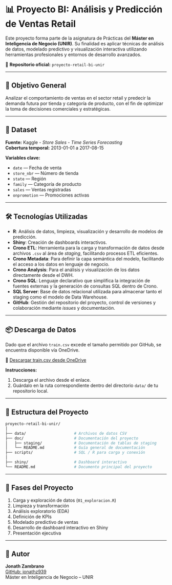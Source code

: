 # 📊 Proyecto BI: Análisis y Predicción de Ventas Retail

Este proyecto forma parte de la asignatura de Prácticas del **Máster en Inteligencia de Negocio (UNIR)**. Su finalidad es aplicar técnicas de análisis de datos, modelado predictivo y visualización interactiva utilizando herramientas profesionales y entornos de desarrollo avanzados.

🔗 **Repositorio oficial:** `proyecto-retail-bi-unir`

---

## 🎯 Objetivo General

Analizar el comportamiento de ventas en el sector retail y predecir la demanda futura por tienda y categoría de producto, con el fin de optimizar la toma de decisiones comerciales y estratégicas.

---

## 🧩 Dataset

**Fuente:** Kaggle - *Store Sales - Time Series Forecasting*  
**Cobertura temporal:** 2013-01-01 a 2017-08-15  

**Variables clave:**
- `date` — Fecha de venta
- `store_nbr` — Número de tienda
- `state` — Región
- `family` — Categoría de producto
- `sales` — Ventas registradas
- `onpromotion` — Promociones activas

---

## 🛠️ Tecnologías Utilizadas

- **R**: Análisis de datos, limpieza, visualización y desarrollo de modelos de predicción.
- **Shiny**: Creación de dashboards interactivos.
- **Crono ETL**: Herramienta para la carga y transformación de datos desde archivos `.csv` al área de *staging*, facilitando procesos ETL eficientes.
- **Crono Metadata**: Para definir la capa semántica del modelo, facilitando el acceso a los datos en lenguaje de negocio.
- **Crono Analysis**: Para el análisis y visualización de los datos directamente desde el DWH.
- **Crono SQL**: Lenguaje declarativo que simplifica la integración de fuentes externas y la generación de consultas SQL dentro de Crono.
- **SQL Server**: Base de datos relacional utilizada para almacenar tanto el staging como el modelo de Data Warehouse.
- **GitHub**: Gestión del repositorio del proyecto, control de versiones y colaboración mediante *issues* y documentación.

---

## 📦 Descarga de Datos

Dado que el archivo `train.csv` excede el tamaño permitido por GitHub, se encuentra disponible vía OneDrive.

🔗 [Descargar train.csv desde OneDrive](https://onedrive.live.com/...)

**Instrucciones:**
1. Descarga el archivo desde el enlace.
2. Guárdalo en la ruta correspondiente dentro del directorio `data/` de tu repositorio local.

---

## 🔁 Estructura del Proyecto

```bash
proyecto-retail-bi-unir/
│
├── data/                     # Archivos de datos CSV
├── doc/                      # Documentación del proyecto
│   ├── staging/              # Documentación de tablas de staging
│   └── README.md             # Guía general de documentación
├── scripts/                  # SQL / R para carga y conexión
│
├── shiny/                    # Dashboard interactivo
└── README.md                 # Documento principal del proyecto
```

---

## 🧪 Fases del Proyecto

1. Carga y exploración de datos (`01_exploracion.R`)
2. Limpieza y transformación
3. Análisis exploratorio (EDA)
4. Definición de KPIs
5. Modelado predictivo de ventas
6. Desarrollo de dashboard interactivo en Shiny
7. Presentación ejecutiva

---

## 👤 Autor

**Jonath Zambrano**  
[GitHub: jonathz939](https://github.com/jonathz939)  
Máster en Inteligencia de Negocio – UNIR
